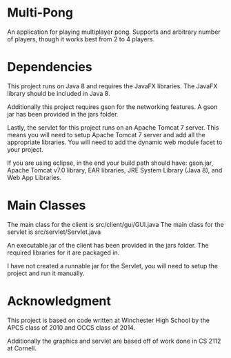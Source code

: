 # Multi-Pong
An application for playing multiplayer pong. Supports and arbitrary number of players, though it works best from 2 to 4 players.

# Dependencies
This project runs on Java 8 and requires the JavaFX libraries. The JavaFX library should be included in Java 8.

Additionally this project requires gson for the networking features. A gson jar has been provided in the jars folder.

Lastly, the servlet for this project runs on an Apache Tomcat 7 server. This means you will need to setup Apache Tomcat 7 server and add all the appropriate libraries. You will need to add the dynamic web module facet to your project.

If you are using eclipse, in the end your build path should have: gson.jar, Apache Tomcat v7.0 library, EAR libraries, JRE System Library (Java 8), and Web App Libraries.

# Main Classes
The main class for the client is  src/client/gui/GUI.java
The main class for the servlet is src/servlet/Servlet.java

An executable jar of the client has been provided in the jars folder. The required libraries for it are packaged in.

I have not created a runnable jar for the Servlet, you will need to setup the project and run it manually.

# Acknowledgment
This project is based on code written at Winchester High School by the APCS class of 2010 and OCCS class of 2014.

Additionally the graphics and servlet are based off of work done in CS 2112 at Cornell.
